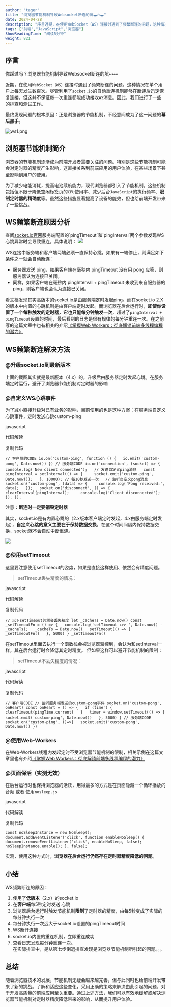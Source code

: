 ```yaml
---
author: "tager"
title: "浏览器节能机制导致Websocket断连的坑🕳️🔥🕳️"
date: 2024-04-28
description: "序言近期，在使用WebSocket（WS）连接时遇到了频繁断连的问题，这种情况在单个用户上每天发生数百次。尽管利用了socket.io的自动重连机制能够在断连后迅速恢复连接，但这并不保证每一次重连都"
tags: ["前端","JavaScript","浏览器"]
ShowReadingTime: "阅读5分钟"
weight: 821
---
```

序言
--

你踩过吗？浏览器节能机制导致Websocket断连的坑~~~

近期，在使用`WebSocket（WS）`连接时遇到了频繁断连的问题，这种情况在单个用户上每天发生数百次。尽管利用了`socket.io`的自动重连机制能够在断连后迅速恢复连接，但这并不保证每一次重连都能成功接收`WS`消息。因此，我们进行了一些的排查和测试工作。

最终发现问题的根本原因：正是浏览器的节能机制，不经意间成为了这一问题的**幕后黑手**。

![ws1.png](https://p3-juejin.byteimg.com/tos-cn-i-k3u1fbpfcp/584bbe9ceed747e593348e7362c58c37~tplv-k3u1fbpfcp-jj-mark:3024:0:0:0:q75.awebp#?w=1914&h=1098&s=408837&e=png&b=2020ff)

浏览器节能机制简介
---------

浏览器的节能机制逐渐成为前端开发者需要关注的问题。特别是这些节能机制可能会对定时器的精度产生影响，这直接关系到前端应用的用户体验，在某些场景下甚至影响到用户的使用。

为了减少电能消耗，提高电池续航能力，现代浏览器都引入了节能机制。这些机制包括但不限于降低空闲标签页的`CPU`使用率、减少后台`JavaScript`的执行频率、**限制定时器的精确度**等。虽然这些措施显著提高了设备的能效，但也给前端开发带来了一些挑战。

WS频繁断连原因分析
----------

查阅[socket.io官网](https://link.juejin.cn?target=https%3A%2F%2Fsocket.io%2Fzh-CN%2Fdocs%2Fv4%2Fserver-options%2F%23pinginterval "https://socket.io/zh-CN/docs/v4/server-options/#pinginterval")服务端配置的`pingTimeout`和`pingInterval`两个参数发现WS心跳异常时会导致重连，具体说明：  
![](https://p3-juejin.byteimg.com/tos-cn-i-k3u1fbpfcp/c04d3d406d1f4ca4a78fd4d66636810f~tplv-k3u1fbpfcp-jj-mark:3024:0:0:0:q75.awebp#?w=796&h=816&s=143829&e=png&b=ffffff)

WS连接中服务端和客户端两端必须一直保持心跳。如果有一端停止，则满足如下条件之一就会自动断连：

*   服务器发送 ping，如果客户端在毫秒内 pingTimeout 没有用 pong 应答，则服务器认为连接已关闭。
*   同样，如果客户端在毫秒内 pingInterval + pingTimeout 未收到来自服务器的 ping，则客户端也会认为连接已关闭。

看文档发现其实高版本的socket.io是由服务端定时发起ping。而在socket.io 2.X的版本中内置的心跳机制是由客户端定时发起。而浏览器在后台运行时，**即使你设置了一个每秒触发的定时器，它也只能每分钟触发一次**，超过了`pingInterval + pingTimeout`设置的时间，最后看到的日志是很有规律的每分钟重连一次。在之前写的这篇文章中也有相关的介绍[《掌握Web Workers：彻底解锁前端多线程编程的潜力》](https://juejin.cn/post/7360890308845404200 "https://juejin.cn/post/7360890308845404200")

WS频繁断连解决方法
----------

### @升级socket.io到最新版本

上面的截图其实就是最新版本（4.x）的，升级后由服务器定时发起心跳。在服务端定时运行，避开了浏览器节能机制对定时器的影响

### @自定义WS心跳事件

为了减小直接升级对已有业务的影响，目前使用的也是这种方案：在服务端自定义心跳事件，定时发送心跳custom-ping

javascript

 代码解读

复制代码

`// 客户端的CODE io.on('custom-ping', function () {   io.emit('custom-pong', Date.now()) }) // 服务端CODE io.on('connection', (socket) => {   console.log('New client connected');   // 发送自定义ping消息   const pingInterval = setInterval(() => {     socket.emit('custom-ping', Date.now());   }, 10000); // 每10秒发送一次   // 监听自定义pong消息   socket.on('custom-pong', (data) => {     console.log('Pong received:', data);   });   socket.on('disconnect', () => {     clearInterval(pingInterval);     console.log('Client disconnected');   }); });`

注意：**断连时一定要销毁定时器**

其实，socket.io是有内置心跳的（2.x版本客户端定时发起，4.x由服务端定时发起），**自定义心跳的意义主要在于保持数据交换**，在这个时间间隔内保持数据交换，socket就不会自动中断重连。

![](https://p3-juejin.byteimg.com/tos-cn-i-k3u1fbpfcp/346f14f6d7224e168771ff72aebb9255~tplv-k3u1fbpfcp-jj-mark:3024:0:0:0:q75.awebp#?w=784&h=229&s=63306&e=png&b=f5f5f5)

### @使用setTimeout

这里要注意使用setTimeout的姿势，如果是直接这样使用、依然会有精度问题。

> setTimeout丢失精度的情况：

javascript

 代码解读

复制代码

`// 以下setTimeout仍然会丢失精度 let _cacheTs = Date.now() const _setTimeoutFn = () => {   console.log('setTimeout :>> ', Date.now() - _cacheTs);   _cacheTs = Date.now()   setTimeout(() => {     _setTimeoutFn()   }, 5000) } _setTimeoutFn()`

在setTimeout里面去执行一个函数栈会被浏览器监控到，会认为和setInterval一样，其在后台运行时会降低其定时精度。 但如果这样可以避开节能机制的限制：

> setTimeout不丢失精度的情况：

javascript

 代码解读

复制代码

`// 客户端CODE // 监听服务端发送的custom-pong事件 socket.on('custom-pong', onHeart) const onHeart = () => {   if (timer) {     clearTimeout(pingTime.current)   }   timer = window.setTimeout(() => {     socket.emit('custom-ping', Date.now())   }, 5000) } // 服务端CODE socket.on('custom-ping', ()=>{   socket.emit('custom-pong', Date.now()) })`

### @使用Web-Workers

在Web-Workers线程内发起定时不受浏览器节能机制的限制，相关示例在这篇文章里也有介绍[《掌握Web Workers：彻底解锁前端多线程编程的潜力》](https://juejin.cn/post/7360890308845404200 "https://juejin.cn/post/7360890308845404200")

### @页面保活（实测无效）

在后台运行时也保持浏览器的活跃，用得最多的方式是在页面隐藏一个循环播放的音频 或者 使用`nosleep.js`

javascript

 代码解读

复制代码

`const noSleepInstance = new NoSleep(); document.addEventListener('click', function enableNoSleep() {   document.removeEventListener('click', enableNoSleep, false);   noSleepInstance.enable(); }, false);`

实测，使用这种方式时，**浏览器在后台运行仍然存在定时器精度降低的问题**。

小结
--

WS频繁断连的原因：

1.  使用了**低版本**（2.x）的socket.io
2.  在**客户端**每5秒定时发送 心跳
3.  浏览器后台运行时触发节能机制**限制**了定时器的精度，由每5秒变成了实际的每分钟执行一次
4.  每分钟执行一次远大于socket.io设置的pingTimeout时间
5.  WS断开连接
6.  socket.io内置的重连机制，立即重连成功
7.  查看日志发现每分钟重连一次。  
    在实际排查中，是从第七步倒退排查发现是浏览器节能机制所引起的问题。。。

总结
--

随着浏览器技术的发展，节能机制无疑会越来越完善，但与此同时也给前端开发带来了新的挑战。了解和适应这些变化，采用正确的策略来解决由此引起的问题，对于开发高质量的前端应用至关重要。通过上述方法，我们可以有效地缓解或解决浏览器节能机制对定时器精度降低带来的影响，从而提升用户体验。